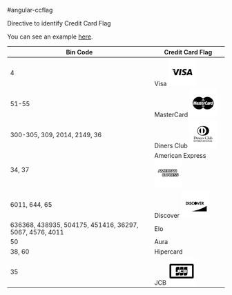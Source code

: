 #angular-ccflag

Directive to identify Credit Card Flag

You can see an example [here](http://brava.github.io/angular-ccflag).

Bin Code | Credit Card Flag
---|---
4 | Visa ![Visa](https://raw.githubusercontent.com/brava/angular-ccflag/master/images/visa.png)
51-55 | MasterCard ![Mastercard](https://raw.githubusercontent.com/brava/angular-ccflag/master/images/mastercard.png)
300-305, 309, 2014, 2149, 36 | Diners Club ![Dineers](https://raw.githubusercontent.com/brava/angular-ccflag/master/images/diners.png)
34, 37 | American Express ![Amex](https://raw.githubusercontent.com/brava/angular-ccflag/master/images/amex.png)
6011, 644, 65 | Discover ![Discover](https://raw.githubusercontent.com/brava/angular-ccflag/master/images/discover.png)
636368, 438935, 504175, 451416, 36297, 5067, 4576, 4011 | Elo
50 | Aura
38, 60 | Hipercard
35 | JCB ![JCB](https://raw.githubusercontent.com/brava/angular-ccflag/master/images/jcb.png)
